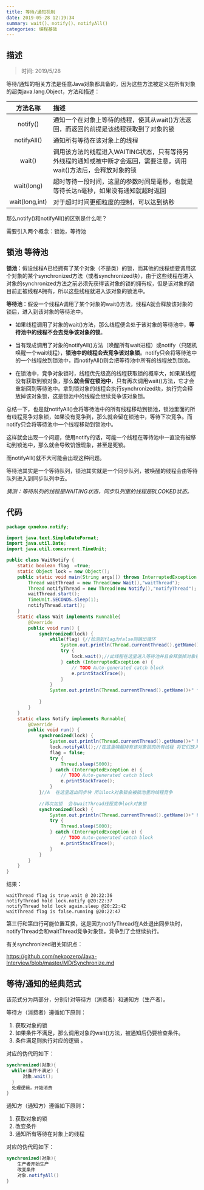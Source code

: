 ```yaml
---
title: 等待/通知机制
date: 2019-05-28 12:19:34
summary: wait()、notify()、notifyAll()
categories: 编程基础
---
```


## 描述

> 时间: 2019/5/28

等待/通知的相关方法是任意Java对象都具备的，因为这些方法被定义在所有对象的超类java.lang.Object，方法和描述：

|    方法名称    | 描述                                                         |
| :------------: | :----------------------------------------------------------- |
|    notify()    | 通知一个在对象上等待的线程，使其从wait()方法返回，而返回的前提是该线程获取到了对象的锁 |
|  notifyAll()   | 通知所有等待在该对象上的线程                                 |
|     wait()     | 调用该方法的线程进入WAITING状态，只有等待另外线程的通知或被中断才会返回，需要注意，调用wait()方法后，会释放对象的锁 |
|   wait(long)   | 超时等待一段时间，这里的参数时间是毫秒，也就是等待长达n毫秒，如果没有通知就超时返回 |
| wait(long,int) | 对于超时时间更细粒度的控制，可以达到纳秒                     |

那么notify()和notifyAll()的区别是什么呢？

需要引入两个概念：锁池，等待池

## 锁池 等待池

**锁池**：假设线程A已经拥有了某个对象（不是类）的锁，而其他的线程想要调用这个对象的某个synchronized方法（或者synchronized块），由于这些线程在进入对象的synchronized方法之前必须先获得该对象的锁的拥有权，但是该对象的锁目前正被线程A拥有，所以这些线程就进入该对象的锁池中。

**等待池**：假设一个线程A调用了某个对象的wait()方法，线程A就会释放该对象的锁后，进入到该对象的等待池中。

* 如果线程调用了对象的wait()方法，那么线程便会处于该对象的等待池中，**等待池中的线程不会去竞争该对象的锁**。
* 当有现成调用了对象的notifyAll()方法（唤醒所有wait进程）或notify（只随机唤醒一个wait线程），**锁池中的线程会去竞争该对象锁**。notify只会将等待池中的一个线程放到锁池中，而notifyAll()则会把等待池中所有的线程放到锁池。

* 在锁池中，竞争对象锁时，线程优先级高的线程获取锁的概率大，如果某线程没有获取到锁对象，那么**就会留在锁池中**，只有再次调用wait()方法，它才会重新回到等待池中。拿到锁对象的线程会执行synchronized块，执行完会释放掉该对象锁，这是锁池中的线程会继续竞争该对象锁。

总结一下，也是就notifyAll()会将等待池中的所有线程移动到锁池，锁池里面的所有线程竞争对象锁，如果没有竞争到，那么就会留在锁池中，等待下次竞争。而notify只会将等待池中一个线程移动到锁池中。

这样就会出现一个问题，使用notify的话，可能一个线程在等待池中一直没有被移动到锁池中，那么就会导致饥饿现象，甚至是死锁。

而notifyAll()就不大可能会出现这种问题。

等待池其实是一个等待队列，锁池其实就是一个同步队列，被唤醒的线程会由等待队列进入到同步队列中去。

*猜测：等待队列的线程是WAITING状态，同步队列里的线程是BLCOKED状态。*

## 代码

```java
package qxnekoo.notify;

import java.text.SimpleDateFormat;
import java.util.Date;
import java.util.concurrent.TimeUnit;

public class WaitNotify {
    static boolean flag  =true;
    static Object lock = new Object();
    public static void main(String args[]) throws InterruptedException {
    	Thread waitThread = new Thread(new Wait(),"waitThread");
    	Thread notifyThread = new Thread(new Notify(),"notifyThread");
    	waitThread.start();
    	TimeUnit.SECONDS.sleep(1);
    	notifyThread.start();
    }
    static class Wait implements Runnable{
		@Override
		public void run() {
            synchronized(lock) {
            	while(flag) {//检测到flag为false则跳出循环
            		System.out.println(Thread.currentThread().getName()+" flag is true.wait @ "+new SimpleDateFormat("HH:mm:ss").format(new Date()));
            		try {
						lock.wait();//此线程在这里进入等待池并且会释放掉对象锁  再次获得锁时才会继续往下执行 
					} catch (InterruptedException e) {
						// TODO Auto-generated catch block
						e.printStackTrace();
					}
            	}
            	System.out.println(Thread.currentThread().getName()+" flag is false.running @"+new SimpleDateFormat("HH:mm:ss").format(new Date()));
            	
            }			
		}
    }
    static class Notify implements Runnable{
		@Override
		public void run() {
		    synchronized(lock) {
		    	System.out.println(Thread.currentThread().getName()+" hold lock.notify @"+new SimpleDateFormat("HH:mm:ss").format(new Date()));
		    	lock.notifyAll();//在这里唤醒持有该对象锁的所有线程 将它们放入到锁池中 等待竞争锁
		    	flag = false;
		    	try {
					Thread.sleep(5000);
				} catch (InterruptedException e) {
					// TODO Auto-generated catch block
					e.printStackTrace();
				}
		    }//A  在这里退出同步块 所以lock对象锁会被锁池里的线程竞争
		    
		    //再次加锁  会与waitThread线程竞争lock对象锁
		    synchronized(lock) {
		    	System.out.println(Thread.currentThread().getName()+" hold lock again.sleep @"+new SimpleDateFormat("HH:mm:ss").format(new Date()));
		    	try {
					Thread.sleep(5000);
				} catch (InterruptedException e) {
					// TODO Auto-generated catch block
					e.printStackTrace();
				}
		    }
		}
    }
}
```

结果：

```
waitThread flag is true.wait @ 20:22:36
notifyThread hold lock.notify @20:22:37
notifyThread hold lock again.sleep @20:22:42
waitThread flag is false.running @20:22:47
```

第三行和第四行可能位置互换，这是因为notifyThread在A处退出同步块时，notifyThread会和waitThread竞争对象锁，竞争到了会继续执行。

有关synchronized相关知识点：

https://github.com/nekoozero/Java-Interview/blob/master/MD/Synchronize.md

## 等待/通知的经典范式

该范式分为两部分，分别针对等待方（消费者）和通知方（生产者）。

等待方（消费者）遵循如下原则：

1. 获取对象的锁
2. 如果条件不满足，那么调用对象的wait()方法，被通知后仍要检查条件。
3. 条件满足则执行对应的逻辑 。

对应的伪代码如下：

```java
synchronized(对象){
  while(条件不满足) {
      对象.wait();
  }
  处理逻辑，开始消费
}
```



通知方（通知方）遵循如下原则：

1. 获取对象的锁
2. 改变条件
3. 通知所有等待在对象上的线程

对应的伪代码如下：

```java
synchronized(对象){
    生产者开始生产
    改变条件
    对象.notifyAll()
}
```



